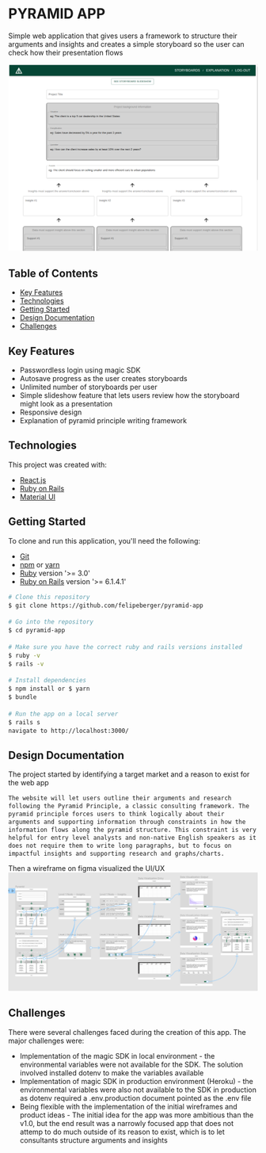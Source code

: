 # PYRAMID APP

Simple web application that gives users a framework to structure their arguments and insights and creates a simple storyboard so the user can check how their presentation flows

![pyramid principle](./readme_assets/storyboard.png)

## Table of Contents
* [Key Features](#key-features)
* [Technologies](#technologies)
* [Getting Started](#getting-started)
* [Design Documentation](#design-documentation)
* [Challenges](#challenges)

## Key Features
* Passwordless login using magic SDK
* Autosave progress as the user creates storyboards
* Unlimited number of storyboards per user
* Simple slideshow feature that lets users review how the storyboard might look as a presentation
* Responsive design
* Explanation of pyramid principle writing framework

## Technologies
This project was created with:
* [React.js](https://reactjs.org/)
* [Ruby on Rails](https://rubyonrails.org/)
* [Material UI](https://mui.com/)

## Getting Started
To clone and run this application, you'll need the following:
* [Git](https://git-scm.com/) 
* [npm](https://www.npmjs.com/) or [yarn](https://yarnpkg.com/)
* [Ruby](https://www.ruby-lang.org/en/) version '>= 3.0'
* [Ruby on Rails](https://rubyonrails.org/) version '>= 6.1.4.1'

```bash
# Clone this repository
$ git clone https://github.com/felipeberger/pyramid-app

# Go into the repository
$ cd pyramid-app

# Make sure you have the correct ruby and rails versions installed
$ ruby -v
$ rails -v

# Install dependencies
$ npm install or $ yarn 
$ bundle

# Run the app on a local server
$ rails s 
navigate to http://localhost:3000/
```
## Design Documentation
The project started by identifying a target market and a reason to exist for the web app
```
The website will let users outline their arguments and research following the Pyramid Principle, a classic consulting framework. The pyramid principle forces users to think logically about their arguments and supporting information through constraints in how the information flows along the pyramid structure. This constraint is very helpful for entry level analysts and non-native English speakers as it does not require them to write long paragraphs, but to focus on impactful insights and supporting research and graphs/charts.
```

Then a wireframe on figma visualized the UI/UX
![wireframe](./readme_assets/wireframe.png)

## Challenges
There were several challenges faced during the creation of this app. The major challenges were:
* Implementation of the magic SDK in local environment - the environmental variables were not available for the SDK. The solution involved installed dotenv to make the variables available
* Implementation of magic SDK in production environment (Heroku) - the environmental variables were also not available to the SDK in production as dotenv required a .env.production document pointed as the .env file
* Being flexible with the implementation of the initial wireframes and product ideas - The initial idea for the app was more ambitious than the v1.0, but the end result was a narrowly focused app that does not attemp to do much outside of its reason to exist, which is to let consultants structure arguments and insights

